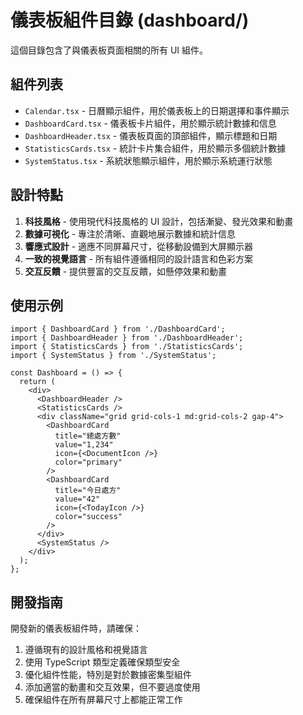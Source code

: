 # 儀表板組件目錄 (dashboard/)

這個目錄包含了與儀表板頁面相關的所有 UI 組件。

## 組件列表

- `Calendar.tsx` - 日曆顯示組件，用於儀表板上的日期選擇和事件顯示
- `DashboardCard.tsx` - 儀表板卡片組件，用於顯示統計數據和信息
- `DashboardHeader.tsx` - 儀表板頁面的頂部組件，顯示標題和日期
- `StatisticsCards.tsx` - 統計卡片集合組件，用於顯示多個統計數據
- `SystemStatus.tsx` - 系統狀態顯示組件，用於顯示系統運行狀態

## 設計特點

1. **科技風格** - 使用現代科技風格的 UI 設計，包括漸變、發光效果和動畫
2. **數據可視化** - 專注於清晰、直觀地展示數據和統計信息
3. **響應式設計** - 適應不同屏幕尺寸，從移動設備到大屏顯示器
4. **一致的視覺語言** - 所有組件遵循相同的設計語言和色彩方案
5. **交互反饋** - 提供豐富的交互反饋，如懸停效果和動畫

## 使用示例

```tsx
import { DashboardCard } from './DashboardCard';
import { DashboardHeader } from './DashboardHeader';
import { StatisticsCards } from './StatisticsCards';
import { SystemStatus } from './SystemStatus';

const Dashboard = () => {
  return (
    <div>
      <DashboardHeader />
      <StatisticsCards />
      <div className="grid grid-cols-1 md:grid-cols-2 gap-4">
        <DashboardCard 
          title="總處方數" 
          value="1,234" 
          icon={<DocumentIcon />} 
          color="primary" 
        />
        <DashboardCard 
          title="今日處方" 
          value="42" 
          icon={<TodayIcon />} 
          color="success" 
        />
      </div>
      <SystemStatus />
    </div>
  );
};
```

## 開發指南

開發新的儀表板組件時，請確保：

1. 遵循現有的設計風格和視覺語言
2. 使用 TypeScript 類型定義確保類型安全
3. 優化組件性能，特別是對於數據密集型組件
4. 添加適當的動畫和交互效果，但不要過度使用
5. 確保組件在所有屏幕尺寸上都能正常工作